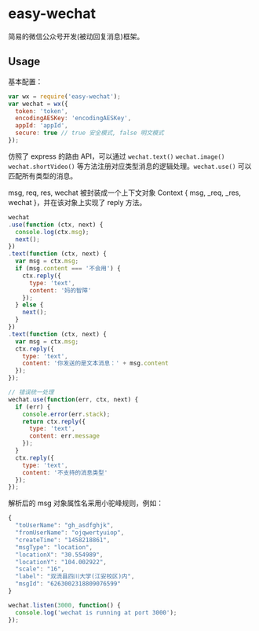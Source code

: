# easy-wechat

简易的微信公众号开发(被动回复消息)框架。

## Usage

基本配置：

```javascript
var wx = require('easy-wechat');
var wechat = wx({
  token: 'token',
  encodingAESKey: 'encodingAESKey',
  appId: 'appId',
  secure: true // true 安全模式, false 明文模式
});
```

仿照了 express 的路由 API，可以通过 `wechat.text()` `wechat.image()` `wechat.shortVideo()` 等方法注册对应类型消息的逻辑处理。`wechat.use()` 可以匹配所有类型的消息。

msg, req, res, wechat 被封装成一个上下文对象 Context { msg, \_req, \_res, wechat }，并在该对象上实现了 reply 方法。

```javascript
wechat
.use(function (ctx, next) {
  console.log(ctx.msg);
  next();
})
.text(function (ctx, next) {
  var msg = ctx.msg;
  if (msg.content === '不会用') {
    ctx.reply({
      type: 'text',
      content: '妈的智障'
    });
  } else {
    next();
  }
})
.text(function (ctx, next) {
  var msg = ctx.msg;
  ctx.reply({
    type: 'text',
    content: '你发送的是文本消息：' + msg.content
  });
});

// 错误统一处理
wechat.use(function(err, ctx, next) {
  if (err) {
    console.error(err.stack);
    return ctx.reply({
      type: 'text',
      content: err.message
    });
  }
  ctx.reply({
    type: 'text',
    content: '不支持的消息类型'
  });
});
```

解析后的 msg 对象属性名采用小驼峰规则，例如：

```javascript
{
  "toUserName": "gh_asdfghjk",
  "fromUserName": "ojqwertyuiop",
  "createTime": "1458218861",
  "msgType": "location",
  "locationX": "30.554989",
  "locationY": "104.002922",
  "scale": "16",
  "label": "双流县四川大学(江安校区)内",
  "msgId": "6263002318809076599"
}
```

```javascript
wechat.listen(3000, function() {
  console.log('wechat is running at port 3000');
});
```
